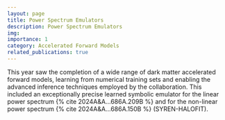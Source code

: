 ```yaml
---
layout: page
title: Power Spectrum Emulators
description: Power Spectrum Emulators
img:
importance: 1
category: Accelerated Forward Models
related_publications: true
---
```


This year saw the completion of a wide range of dark matter accelerated forward models, learning from numerical training sets and enabling the advanced inference techniques employed by the collaboration. This  included an exceptionally precise learned symbolic emulator for the linear power spectrum {% cite 2024A&A...686A.209B %} and for the non-linear power spectrum {% cite 2024A&A...686A.150B %} (SYREN-HALOFIT). 
